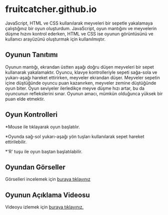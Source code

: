 # fruitcatcher.github.io
JavaScript, HTML ve CSS kullanılarak meyveleri bir sepetle yakalamaya çalıştığınız bir oyun oluşturdum. JavaScript, oyun mantığını ve meyvelerin düşme hızını kontrol ederken, HTML ve CSS ise oyunun görüntüsünü ve kullanıcı arayüzünü oluşturmak için kullanılmıştır.
## Oyunun Tanıtımı
Oyunun mantığı, ekrandan üstten aşağı doğru düşen meyveleri bir sepet kullanarak yakalamaktır. Oyuncu, klavye kontrolleriyle sepeti sağa-sola ve yukarı-aşağı hareket ettirirken, meyveler ekrandan düşer. Meyveler sepetin içine düştüğünde oyuncu puan kazanırken, meyveler zemine düştüğünde oyun biter. Oyun seviyeler ilerledikçe meyve düşme hızı artar, bu da oyuncunun reflekslerini sınar. Oyunun amacı, mümkün olduğunca yüksek bir puan elde etmektir.
## Oyun Kontrolleri
*Mouse ile tıklayarak oyun başlatılır.

*Oyunda sağ-sol yukarı-aşağı yön tuşları kullanılarak sepet hareket ettirilebilir.

*'R' tuşu ile oyun baştan başlatılabilir.
## Oyundan Görseller
Görselleri incelemek için <a href="https://github.com/MelikeBadem/fruitcatcher.github.io/issues/1">buraya tıklayınız</a>
## Oyunun Açıklama Videosu
Videoyu izlemek için <a href="https://youtu.be/UPsw0MaMSx0?si=Wj7-T1MHL95iqmka">buraya tıklayınız.</a>
